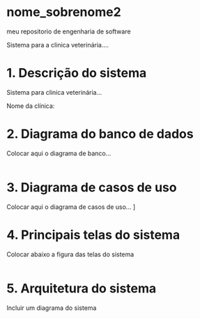 # nome_sobrenome2
meu repositorio de engenharia de software

Sistema para a clinica veterinária....

# 1. Descrição do sistema

Sistema para clinica veterinária...

Nome da clínica:

# 2. Diagrama do banco de dados

Colocar aqui o diagrama de banco...

![]()

# 3. Diagrama de casos de uso

Colocar aqui o diagrama de casos de uso...
]
![]()

# 4. Principais telas do sistema

Colocar abaixo a figura das telas do sistema

![]()

# 5. Arquitetura do sistema

Incluir um diagrama do sistema

![]()

